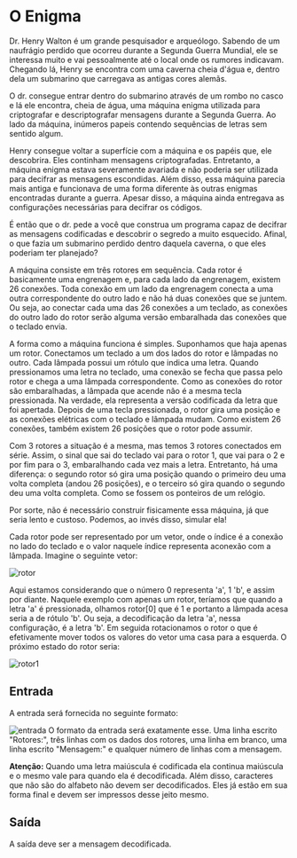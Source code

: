 # O Enigma
Dr. Henry Walton é um grande pesquisador e arqueólogo. Sabendo de um naufrágio perdido que ocorreu durante a Segunda Guerra Mundial, ele se interessa muito e 
vai pessoalmente até o local onde os rumores indicavam. Chegando lá, Henry se encontra com uma caverna cheia d'água e, dentro dela um submarino que carregava 
as antigas cores alemãs.

O dr. consegue entrar dentro do submarino através de um rombo no casco e lá ele encontra, cheia de água, uma máquina enigma utilizada para criptografar e 
descriptografar mensagens durante a Segunda Guerra. Ao lado da máquina, inúmeros papeis contendo sequências de letras sem sentido algum.

Henry consegue voltar a superfície com a máquina e os papéis que, ele descobrira. Eles continham mensagens criptografadas. Entretanto, a máquina enigma estava 
severamente avariada e não poderia ser utilizada para decifrar as mensagens escondidas. Além disso, essa máquina parecia mais antiga e funcionava de uma forma 
diferente às outras enigmas encontradas durante a guerra. Apesar disso, a máquina ainda entregava as configurações necessárias para decifrar os códigos.

É então que o dr. pede a você que construa um programa capaz de decifrar as mensagens codificadas e descobrir o segredo a muito esquecido. Afinal, o que fazia 
um submarino perdido dentro daquela caverna, o que eles poderiam ter planejado?

A máquina consiste em três rotores em sequência. Cada rotor é basicamente uma engrenagem e, para cada lado da engrenagem, existem 26 conexões. Toda conexão em 
um lado da engrenagem conecta a uma outra correspondente do outro lado e não há duas conexões que se juntem. Ou seja, ao conectar cada uma das 26 conexões a um 
teclado, as conexões do outro lado do rotor serão alguma versão embaralhada das conexões que o teclado envia.

A forma como a máquina funciona é simples. Suponhamos que haja apenas um rotor. Conectamos um teclado a um dos lados do rotor e lâmpadas no outro. Cada lâmpada 
possui um rótulo que indica uma letra. Quando pressionamos uma letra no teclado, uma conexão se fecha que passa pelo rotor e chega a uma lâmpada correspondente.
Como as conexões do rotor são embaralhadas, a lâmpada que acende não é a mesma tecla pressionada. Na verdade, ela representa a versão codificada da letra que foi 
apertada. Depois de uma tecla pressionada, o rotor gira uma posição e as conexões elétricas com o teclado e lâmpada mudam. Como existem 26 conexões, também existem
26 posições que o rotor pode assumir.

Com 3 rotores a situação é a mesma, mas temos 3 rotores conectados em série. Assim, o sinal que sai do teclado vai para o rotor 1, que vai para o 2 e por fim para o 
3, embaralhando cada vez mais a letra. Entretanto, há uma diferença: o segundo rotor só gira uma posição quando o primeiro deu uma volta completa (andou 26 posições), 
e o terceiro só gira quando o segundo deu uma volta completa. Como se fossem os ponteiros de um relógio.

Por sorte, não é necessário construir fisicamente essa máquina, já que seria lento e custoso. Podemos, ao invés disso, simular ela!

Cada rotor pode ser representado por um vetor, onde o índice é a conexão no lado do teclado e o valor naquele índice representa aconexão com a lâmpada. Imagine o 
seguinte vetor:

![rotor](https://user-images.githubusercontent.com/100383925/211208609-5966bde2-9d0a-4636-894e-2edc51009759.jpg)

Aqui estamos considerando que o número 0 representa 'a', 1 'b', e assim por diante. Naquele exemplo com apenas um rotor, teríamos que quando a letra 'a' é pressionada, olhamos rotor[0] que é 1 e portanto a lâmpada acesa seria a de rótulo 'b'. Ou seja, a decodificação da letra 'a', nessa configuração, é a letra 'b'. Em seguida rotacionamos o rotor o que é efetivamente mover todos os valores do vetor uma casa para a esquerda. O próximo estado do rotor seria:

![rotor1](https://user-images.githubusercontent.com/100383925/211208686-03e17ce5-9e3d-41a3-8fc2-ddb03ff2023e.jpg)

## Entrada
A entrada será fornecida no seguinte formato:

![entrada](https://user-images.githubusercontent.com/100383925/211208821-463e0bc2-acab-4fb7-832e-99c396901013.jpg)
O formato da entrada será exatamente esse. Uma linha escrito "Rotores:", três linhas com os dados dos rotores, uma linha em branco, uma linha escrito "Mensagem:" e qualquer número de linhas com a mensagem.

**Atenção:** Quando uma letra maiúscula é codificada ela continua maiúscula e o mesmo vale para quando ela é decodificada. Além disso, caracteres que não são do alfabeto não devem ser decodificados. Eles já estão em sua forma final e devem ser impressos desse jeito mesmo.

## Saída
A saída deve ser a mensagem decodificada.
